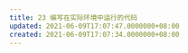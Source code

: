 ```yaml
---
title: 23 编写在实际环境中运行的代码
updated: 2021-06-09T17:07:47.0000000+08:00
created: 2021-06-09T17:07:34.0000000+08:00
---
```


